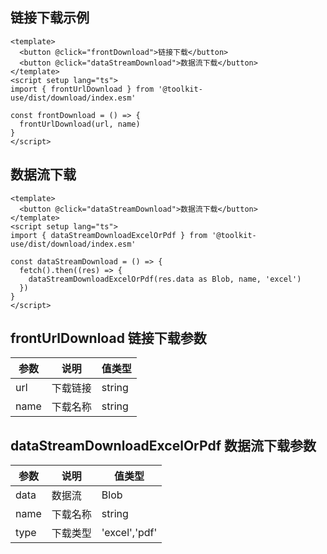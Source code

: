 ## 链接下载示例

```vue
<template>
  <button @click="frontDownload">链接下载</button>
  <button @click="dataStreamDownload">数据流下载</button>
</template>
<script setup lang="ts">
import { frontUrlDownload } from '@toolkit-use/dist/download/index.esm'

const frontDownload = () => {
  frontUrlDownload(url, name)
}
</script>
```

## 数据流下载

```vue
<template>
  <button @click="dataStreamDownload">数据流下载</button>
</template>
<script setup lang="ts">
import { dataStreamDownloadExcelOrPdf } from '@toolkit-use/dist/download/index.esm'

const dataStreamDownload = () => {
  fetch().then((res) => {
    dataStreamDownloadExcelOrPdf(res.data as Blob, name, 'excel')
  })
}
</script>
```

## frontUrlDownload 链接下载参数

| 参数        | 说明 | 值类型
| ----------- | --------------------------------------- | ------------------------------------------------------------------------------------ |
| url | 下载链接 | string |
| name | 下载名称 | string |


## dataStreamDownloadExcelOrPdf 数据流下载参数

| 参数        | 说明 | 值类型
| ----------- | --------------------------------------- | ------------------------------------------------------------------------------------ |
| data | 数据流 | Blob |
| name | 下载名称 | string |
| type | 下载类型 | 'excel','pdf' |